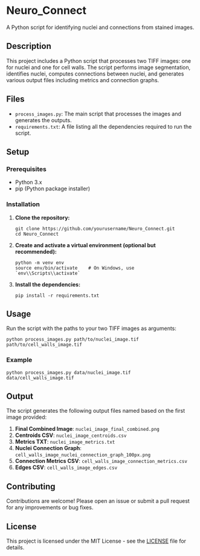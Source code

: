 # Neuro_Connect

A Python script for identifying nuclei and connections from stained images.

## Description

This project includes a Python script that processes two TIFF images: one for nuclei and one for cell walls. The script performs image segmentation, identifies nuclei, computes connections between nuclei, and generates various output files including metrics and connection graphs.

## Files

- `process_images.py`: The main script that processes the images and generates the outputs.
- `requirements.txt`: A file listing all the dependencies required to run the script.

## Setup

### Prerequisites

- Python 3.x
- pip (Python package installer)

### Installation

1. **Clone the repository:**

   ```
   git clone https://github.com/yourusername/Neuro_Connect.git
   cd Neuro_Connect
   ```

2. **Create and activate a virtual environment (optional but recommended):**

   ```
   python -m venv env
   source env/bin/activate    # On Windows, use `env\\Scripts\\activate`
   ```

3. **Install the dependencies:**

   ```
   pip install -r requirements.txt
   ```

## Usage

Run the script with the paths to your two TIFF images as arguments:

```
python process_images.py path/to/nuclei_image.tif path/to/cell_walls_image.tif
```

### Example

```
python process_images.py data/nuclei_image.tif data/cell_walls_image.tif
```

## Output

The script generates the following output files named based on the first image provided:

1. **Final Combined Image**: `nuclei_image_final_combined.png`
2. **Centroids CSV**: `nuclei_image_centroids.csv`
3. **Metrics TXT**: `nuclei_image_metrics.txt`
4. **Nuclei Connection Graph**: `cell_walls_image_nuclei_connection_graph_100px.png`
5. **Connection Metrics CSV**: `cell_walls_image_connection_metrics.csv`
6. **Edges CSV**: `cell_walls_image_edges.csv`

## Contributing

Contributions are welcome! Please open an issue or submit a pull request for any improvements or bug fixes.

## License

This project is licensed under the MIT License - see the [LICENSE](LICENSE) file for details.
